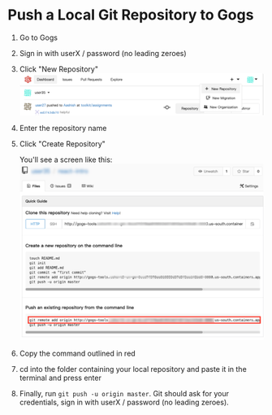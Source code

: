 # Push a Local Git Repository to Gogs

1. Go to Gogs
1. Sign in with userX / password (no leading zeroes)
1. Click "New Repository"
   ![](./new-repository.png)
1. Enter the repository name
1. Click "Create Repository"

   You'll see a screen like this:
   ![](./empty-repository.png)

1. Copy the command outlined in red
1. cd into the folder containing your local repository and paste it in the terminal and press enter
1. Finally, run `git push -u origin master`. Git should ask for your credentials, sign in with userX / password (no leading zeroes).
